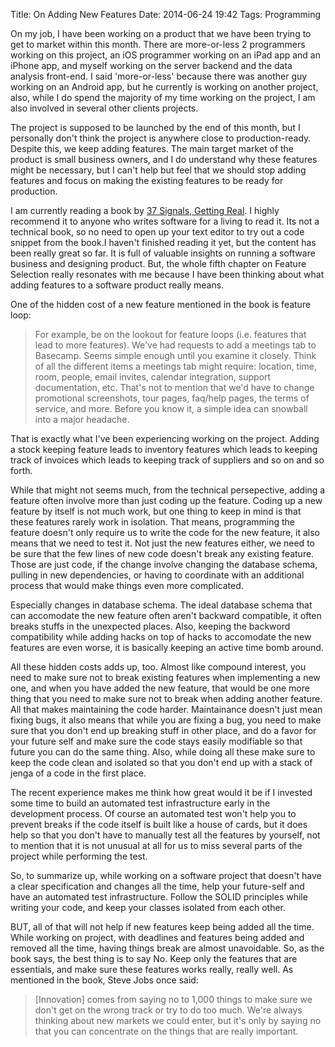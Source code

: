 Title: On Adding New Features
Date: 2014-06-24 19:42
Tags: Programming

On my job, I have been working on a product that we have been trying to get to market within this month. There are more-or-less 2 programmers working on this project, an iOS programmer working on an iPad app and an iPhone app, and myself working on the server backend and the data analysis front-end. I said 'more-or-less' because there was another guy working on an Android app, but he currently is working on another project, also, while I do spend the majority of my time working on the project, I am also involved in several other clients projects.

The project is supposed to be launched by the end of this month, but I personally don't think the project is anywhere close to production-ready. Despite this, we keep adding features. The main target market of the product is small business owners, and I do understand why these features might be necessary, but I can't help but feel that we should stop adding features and focus on making the existing features to be ready for production.

I am currently reading a book by [37 Signals, Getting Real](https://gettingreal.37signals.com/). I highly recommend it to anyone who writes software for a living to read it. Its not a technical book, so no need to open up your text editor to try out a code snippet from the book.I haven't finished reading it yet, but the content has been really great so far. It is full of valuable insights on running a software business and designing product. But, the whole fifth chapter on Feature Selection really resonates with me because I have been thinking about what adding features to a software product really means.

One of the hidden cost of a new feature mentioned in the book is feature loop:

>For example, be on the lookout for feature loops (i.e. features that lead to more features). We've had requests to add a meetings tab to Basecamp. Seems simple enough until you examine it closely. Think of all the different items a meetings tab might require: location, time, room, people, email invites, calendar integration, support documentation, etc. That's not to mention that we'd have to change promotional screenshots, tour pages, faq/help pages, the terms of service, and more. Before you know it, a simple idea can snowball into a major headache.

That is exactly what I've been experiencing working on the project. Adding a stock keeping feature leads to inventory features which leads to keeping track of invoices which leads to keeping track of suppliers and so on and so forth.

While that might not seems much, from the technical persepective, adding a feature often involve more than just coding up the feature. Coding up a new feature by itself is not much work, but one thing to keep in mind is that these features rarely work in isolation. That means, programming the feature doesn't only require us to write the code for the new feature, it also means that we need to test it. Not just the new features either, we need to be sure that the few lines of new code doesn't break any existing feature. Those are just code, if the change involve changing the database schema, pulling in new dependencies, or having to coordinate with an additional process that would make things even more complicated.

Especially changes in database schema. The ideal database schema that can accomodate the new feature often aren't backward compatible, it often breaks stuffs in the unexpected places. Also, keeping the backword compatibility while adding hacks on top of hacks to accomodate the new features are even worse, it is basically keeping an active time bomb around.

All these hidden costs adds up, too. Almost like compound interest, you need to make sure not to break existing features when implementing a new one, and when you have added the new feature, that would be one more thing that you need to make sure not to break when adding another feature. All that makes maintaining the code harder. Maintainance doesn't just mean fixing bugs, it also means that while you are fixing a bug, you need to make sure that you don't end up breaking stuff in other place, and do a favor for your future self and make sure the code stays easily modifiable so that future you can do the same thing. Also, while doing all these make sure to keep the code clean and isolated so that you don't end up with a stack of jenga of a code in the first place.

The recent experience makes me think how great would it be if I invested some time to build an automated test infrastructure early in the development process. Of course an automated test won't help you to prevent breaks if the code itself is built like a house of cards, but it does help so that you don't have to manually test all the features by yourself, not to mention that it is not unusual at all for us to miss several parts of the project while performing the test.

So, to summarize up, while working on a software project that doesn't have a clear specification and changes all the time, help your future-self and have an automated test infrastructure. Follow the SOLID principles while writing your code, and keep your classes isolated from each other.

BUT, all of that will not help if new features keep being added all the time. While working on project, with deadlines and features being added and removed all the time, having things break are almost unavoidable. So, as the book says, the best thing is to say No. Keep only the features that are essentials, and make sure these features works really, really well. As mentioned in the book, Steve Jobs once said:

>[Innovation] comes from saying no to 1,000 things to make sure we don't get on the wrong track or try to do too much. We're always thinking about new markets we could enter, but it's only by saying no that you can concentrate on the things that are really important.
